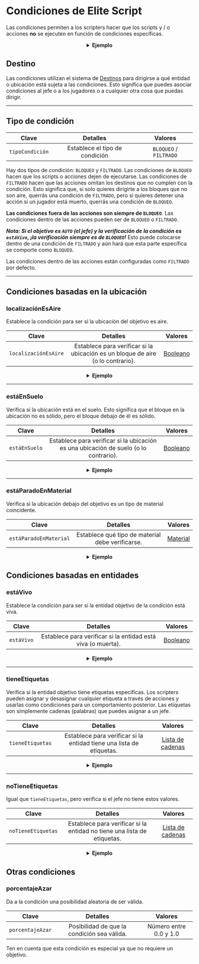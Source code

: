 # Condiciones de Elite Script

Las condiciones permiten a los scripters hacer que los scripts y / o acciones **no** se ejecuten en función de condiciones específicas.

<div align="center">

<details> 

<summary><b>Ejemplo</b></summary>

<div align="left">

```yaml
eliteScript:
  Ejemplo:
    Eventos:
    - EventoDañoEliteJugador
    Condiciones:
      estáVivo: true
      Destino:
        tipoDestino: AUTO
    Acciones:
    - acción: COLOCAR_BLOQUE
      Destino:
        tipoDestino: DESTINO_DIRECTO
      duración: 20
      material: TIERRA
      desplazamiento: 0,3,0
      Condiciones:
        localizaciónEsAire: true
        Destino:
          tipoDestino: DESTINO_ACCIÓN
    Cooldowns:
      local: 60
      global: 20
```

En este ejemplo, el script `Ejemplo` solo se ejecutará si la elite aún está viva y solo colocará un bloque de tierra 3 bloques por encima de la ubicación de la elite si ese bloque es un bloque de aire. Las acciones individuales pueden tener condiciones individuales.

</div>

</details>

</div>

## Destino

Las condiciones utilizan el sistema de [Destinos]($language$/elitemobs/objetivos_elitescript.md) para dirigirse a qué entidad o ubicación está sujeta a las condiciones. Esto significa que puedes asociar condiciones al jefe o a los jugadores o a cualquier otra cosa que puedas dirigir.

---

## Tipo de condición

| Clave | Detalles | Valores |
| --- | :-: | :-: |
| `tipoCondición` | Establece el tipo de condición | `BLOQUEO` / `FILTRADO` |

Hay dos tipos de condición: `BLOQUEO` y `FILTRADO`. Las condiciones de `BLOQUEO` hacen que los scripts o acciones dejen de ejecutarse. Las condiciones de `FILTRADO` hacen que las acciones omitan los destinos que no cumplen con la condición. Esto significa que, si solo quieres dirigirte a los bloques que no son aire, querrás una condición de `FILTRADO`, pero si quieres detener una acción si un jugador está muerto, querrás una condición de `BLOQUEO`.

**Las condiciones fuera de las acciones son siempre de `BLOQUEO`**. Las condiciones dentro de las acciones pueden ser de `BLOQUEO` o `FILTRADO`.

_**Nota: Si el objetivo es `AUTO` (el jefe) y la verificación de la condición es `estáVivo`, ¡la verificación siempre es de `BLOQUEO`!**_ Esto puede colocarse dentro de una condición de `FILTRADO` y aún hará que esta parte específica se comporte como `BLOQUEO`.

Las condiciones dentro de las acciones están configuradas como `FILTRADO` por defecto.

---

## Condiciones basadas en la ubicación

### localizaciónEsAire

Establece la condición para ser si la ubicación del objetivo es aire.

| Clave | Detalles |       Valores        |
| --- | :-: |:-------------------:|
| `localizaciónEsAire` | Establece para verificar si la ubicación es un bloque de aire (o lo contrario). | [Booleano](#booleano) |

<div align="center">

<details> 

<summary><b>Ejemplo</b></summary>

<div align="left">

```yaml
eliteScript:
  Ejemplo:
    Condiciones:
      localizaciónEsAire: true
      Destino:
        tipoDestino: AUTO
        desplazamiento: "0,3,0"
```

Verifica si la ubicación 2 bloques por encima de donde está parado el jefe es aire.

</div>

</details>

</div>

---

### estáEnSuelo

Verifica si la ubicación está en el suelo. Esto significa que el bloque en la ubicación no es sólido, pero el bloque debajo de él es sólido.

| Clave | Detalles | Valores |
| --- | :-: | :-: |
| `estáEnSuelo` | Establece para verificar si la ubicación es una ubicación de suelo (o lo contrario). | [Booleano](#booleano) |

<div align="center">

<details> 

<summary><b>Ejemplo</b></summary>

<div align="left">

```yaml
eliteScript:
  Ejemplo:
    Condiciones:
      estáEnSuelo: true
      Destino:
        tipoDestino: AUTO
```

</div>

</details>

</div>

---

### estáParadoEnMaterial

Verifica si la ubicación debajo del objetivo es un tipo de material coincidente.

| Clave |                     Detalles                     |        Valores         |
| --- |:-----------------------------------------------:|:---------------------:|
| `estáParadoEnMaterial` | Establece qué tipo de material debe verificarse. | [Material](#material) |

<div align="center">

<details> 

<summary><b>Ejemplo</b></summary>

<div align="left">

```yaml
eliteScript:
  Ejemplo:
    Condiciones:
      estáParadoEnMaterial: MADERA_ABEDUL
      Destino:
        tipoDestino: AUTO
```

Solo se ejecutará si el jefe está parado en MADERA_ABEDUL.

</div>

</details>

</div>

## Condiciones basadas en entidades

### estáVivo

Establece la condición para ser si la entidad objetivo de la condición está viva.

| Clave | Detalles | Valores |
| --- | :-: | :-: |
| `estáVivo` | Establece para verificar si la entidad está viva (o muerta). | [Booleano](#booleano) |

<div align="center">

<details> 

<summary><b>Ejemplo</b></summary>

<div align="left">

```yaml
eliteScript:
  Ejemplo:
    Condiciones:
      estáVivo: false
      Destino:
        tipoDestino: AUTO
```

Solo se ejecutará si el jefe está muerto.

</div>

</details>

</div>

---

### tieneEtiquetas

Verifica si la entidad objetivo tiene etiquetas específicas. Los scripters pueden asignar y desasignar cualquier etiqueta a través de acciones y usarlas como condiciones para un comportamiento posterior. Las etiquetas son simplemente cadenas (palabras) que puedes asignar a un jefe.

| Clave | Detalles |           Valores            |
| --- | :-: |:---------------------------:|
| `tieneEtiquetas` | Establece para verificar si la entidad tiene una lista de etiquetas. | [Lista de cadenas](#lista_de_cadenas) |

<div align="center">

<details> 

<summary><b>Ejemplo</b></summary>

<div align="left">

```yaml
eliteScript:
  Ejemplo:
    Condiciones:
      tieneEtiquetas:
      - esGenial
      - tieneUnaBuenaBarba
      Destino:
        tipoDestino: AUTO
```

Solo se ejecutará si el jefe tiene las etiquetas "esGenial" y "tieneUnaBuenaBarba".

</div>

</details>

</div>


---

### noTieneEtiquetas

Igual que `tieneEtiquetas`, pero verifica si el jefe no tiene estos valores.

| Clave | Detalles | Valores |
| --- | :-: | :-: |
| `noTieneEtiquetas` | Establece para verificar si la entidad no tiene una lista de etiquetas. | [Lista de cadenas](#lista_de_cadenas) |

<div align="center">

<details> 

<summary><b>Ejemplo</b></summary>

<div align="left">

```yaml
eliteScript:
  Ejemplo:
    Condiciones:
      noTieneEtiquetas:
      - esApestoso
      - esSus
      Destino:
        tipoDestino: AUTO
```

Solo se ejecutará si el jefe no tiene las etiquetas "esApestoso" y "esSus".

</div>

</details>

</div>

## Otras condiciones

### porcentajeAzar

Da a la condición una posibilidad aleatoria de ser válida.

| Clave | Detalles | Valores |
| --- | :-: | :-: |
| `porcentajeAzar` | Posibilidad de que la condición sea válida. | Número entre 0.0 y 1.0 |

Ten en cuenta que esta condición es especial ya que no requiere un objetivo.